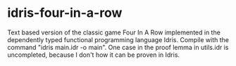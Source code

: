 # idris-four-in-a-row
Text based version of the classic game Four In A Row implemented in the dependently typed functional programming language Idris. Compile with the command "idris main.idr -o main". One case in the proof lemma in utils.idr is uncompleted, because I don't how it can be proven in Idris. 